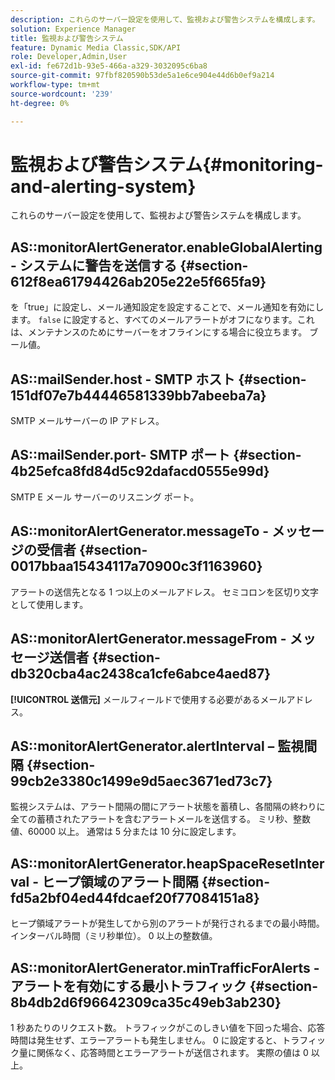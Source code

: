 ```yaml
---
description: これらのサーバー設定を使用して、監視および警告システムを構成します。
solution: Experience Manager
title: 監視および警告システム
feature: Dynamic Media Classic,SDK/API
role: Developer,Admin,User
exl-id: fe672d1b-93e5-466a-a329-3032095c6ba8
source-git-commit: 97fbf820590b53de5a1e6ce904e44d6b0ef9a214
workflow-type: tm+mt
source-wordcount: '239'
ht-degree: 0%

---
```


# 監視および警告システム{#monitoring-and-alerting-system}

これらのサーバー設定を使用して、監視および警告システムを構成します。

## AS::monitorAlertGenerator.enableGlobalAlerting - システムに警告を送信する {#section-612f8ea61794426ab205e22e5f665fa9}

を「true」に設定し、メール通知設定を設定することで、メール通知を有効にします。 `false` に設定すると、すべてのメールアラートがオフになります。これは、メンテナンスのためにサーバーをオフラインにする場合に役立ちます。 ブール値。

## AS::mailSender.host - SMTP ホスト {#section-151df07e7b44446581339bb7abeeba7a}

SMTP メールサーバーの IP アドレス。

## AS::mailSender.port- SMTP ポート {#section-4b25efca8fd84d5c92dafacd0555e99d}

SMTP E メール サーバーのリスニング ポート。

## AS::monitorAlertGenerator.messageTo - メッセージの受信者 {#section-0017bbaa15434117a70900c3f1163960}

アラートの送信先となる 1 つ以上のメールアドレス。 セミコロンを区切り文字として使用します。

## AS::monitorAlertGenerator.messageFrom - メッセージ送信者 {#section-db320cba4ac2438ca1cfe6abce4aed87}

**[!UICONTROL 送信元]** メールフィールドで使用する必要があるメールアドレス。

## AS::monitorAlertGenerator.alertInterval – 監視間隔 {#section-99cb2e3380c1499e9d5aec3671ed73c7}

監視システムは、アラート間隔の間にアラート状態を蓄積し、各間隔の終わりに全ての蓄積されたアラートを含むアラートメールを送信する。 ミリ秒、整数値、60000 以上。 通常は 5 分または 10 分に設定します。

## AS::monitorAlertGenerator.heapSpaceResetInterval - ヒープ領域のアラート間隔 {#section-fd5a2bf04ed44fdcaef20f77084151a8}

ヒープ領域アラートが発生してから別のアラートが発行されるまでの最小時間。 インターバル時間（ミリ秒単位）。 0 以上の整数値。

## AS::monitorAlertGenerator.minTrafficForAlerts - アラートを有効にする最小トラフィック {#section-8b4db2d6f96642309ca35c49eb3ab230}

1 秒あたりのリクエスト数。 トラフィックがこのしきい値を下回った場合、応答時間は発生せず、エラーアラートも発生しません。 0 に設定すると、トラフィック量に関係なく、応答時間とエラーアラートが送信されます。 実際の値は 0 以上。
